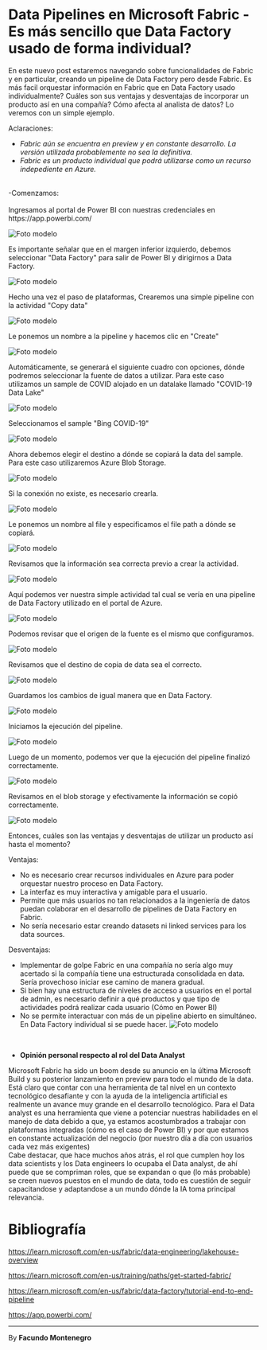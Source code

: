 # Data Pipelines en Microsoft Fabric - Es más sencillo que Data Factory usado de forma individual?

En este nuevo post estaremos navegando sobre funcionalidades de Fabric y en particular, creando un pipeline de Data Factory pero desde Fabric. Es más facil orquestar información en Fabric que en Data Factory usado individualmente? Cuáles son sus ventajas y desventajas de incorporar un producto así en una compañía? Cómo afecta al analista de datos? Lo veremos con un simple ejemplo.


Aclaraciones: <br />
- *Fabric aún se encuentra en preview y en constante desarrollo. La versión utilizada probablemente no sea la definitiva.*
- *Fabric es un producto individual que podrá utilizarse como un recurso indepediente en Azure.*

<br />
-Comenzamos: <br />
<br />
Ingresamos al portal de Power BI con nuestras credenciales en https://app.powerbi.com/

![Foto modelo](captura24.png)

Es importante señalar que en el margen inferior izquierdo, debemos seleccionar "Data Factory" para salir de Power BI y dirigirnos a Data Factory.

![Foto modelo](captura25.png)


Hecho una vez el paso de plataformas, Crearemos una simple pipeline con la actividad "Copy data"

![Foto modelo](captura29.png)

Le ponemos un nombre a la pipeline y hacemos clic en "Create"

![Foto modelo](captura31.png)

Automáticamente, se generará el siguiente cuadro con opciones, dónde podremos seleccionar la fuente de datos a utilizar. Para este caso utilizamos un sample de COVID alojado en un datalake llamado "COVID-19 Data Lake"

![Foto modelo](captura32.png)

Seleccionamos el sample "Bing COVID-19"

![Foto modelo](captura9.png)

Ahora debemos elegir el destino a dónde se copiará la data del sample. Para este caso utilizaremos Azure Blob Storage.

![Foto modelo](captura10.png)

Si la conexión no existe, es necesario crearla.

![Foto modelo](captura33.png)

Le ponemos un nombre al file y especificamos el file path a dónde se copiará.

![Foto modelo](captura33.png)

Revisamos que la información sea correcta previo a crear la actividad.

![Foto modelo](captura34.png)

Aquí podemos ver nuestra simple actividad tal cual se vería en una pipeline de Data Factory utilizado en el portal de Azure.

![Foto modelo](captura14.png)

Podemos revisar que el origen de la fuente es el mismo que configuramos.

![Foto modelo](captura15.png)

Revisamos que el destino de copia de data sea el correcto.

![Foto modelo](captura36.png)

Guardamos los cambios de igual manera que en Data Factory.

![Foto modelo](captura17.png)

Iniciamos la ejecución del pipeline.

![Foto modelo](captura18.png)

Luego de un momento, podemos ver que la ejecución del pipeline finalizó correctamente.

![Foto modelo](captura21.png)

Revisamos en el blob storage y efectivamente la información se copió correctamente.

![Foto modelo](captura22.png)

Entonces, cuáles son las ventajas y desventajas de utilizar un producto así hasta el momento?

Ventajas:
* No es necesario crear recursos individuales en Azure para poder orquestar nuestro proceso en Data Factory.
* La interfaz es muy interactiva y amigable para el usuario.
* Permite que más usuarios no tan relacionados a la ingeniería de datos puedan colaborar en el desarrollo de pipelines de Data Factory en Fabric.
* No sería necesario estar creando datasets ni linked services para los data sources.


Desventajas:
* Implementar de golpe Fabric en una compañía no sería algo muy acertado si la compañía tiene una estructurada consolidada en data. Sería provechoso iniciar ese camino de manera gradual.
* Si bien hay una estructura de niveles de acceso a usuarios en el portal de admin, es necesario definir a qué productos y que tipo de actividades podrá realizar cada usuario (Cómo en Power BI)
* No se permite interactuar con más de un pipeline abierto en simultáneo. En Data Factory individual si se puede hacer.
![Foto modelo](captura27.png) 
<br /> 


- **Opinión personal respecto al rol del Data Analyst**<br />


 Microsoft Fabric ha sido un boom desde su anuncio en la última Microsoft Build y su posterior lanzamiento en preview para todo el mundo de la data. Está claro que contar con una herramienta de tal nivel en un contexto tecnológico desafiante y con la ayuda de la inteligencia artificial es realmente un avance muy grande en el desarrollo tecnológico. Para el Data analyst es una herramienta que viene a potenciar nuestras habilidades en el manejo de data debido a que, ya estamos acostumbrados a trabajar con plataformas integradas (cómo es el caso de Power BI) y por que estamos en constante actualización del negocio (por nuestro día a día con usuarios cada vez más exigentes) <br /> 
 Cabe destacar, que hace muchos años atrás, el rol que cumplen hoy los data scientists y los Data engineers lo ocupaba el Data analyst, de ahí puede que se compriman roles, que se expandan o que (lo más probable) se creen nuevos puestos en el mundo de data, todo es cuestión de seguir capacitandose y adaptandose a un mundo dónde la IA toma principal relevancia.
<br />

# Bibliografía

https://learn.microsoft.com/en-us/fabric/data-engineering/lakehouse-overview

https://learn.microsoft.com/en-us/training/paths/get-started-fabric/

https://learn.microsoft.com/en-us/fabric/data-factory/tutorial-end-to-end-pipeline

https://app.powerbi.com/

---

By **Facundo Montenegro**
